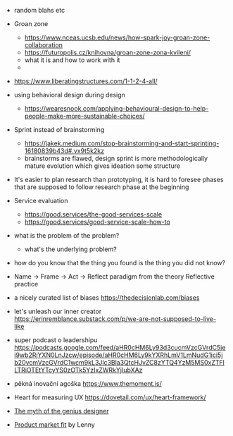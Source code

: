 - random blahs etc
- Groan zone
	- https://www.nceas.ucsb.edu/news/how-spark-joy-groan-zone-collaboration
	- https://futuropolis.cz/knihovna/groan-zone-zona-kvileni/
	- what it is and how to work with it
	- 
- https://www.liberatingstructures.com/1-1-2-4-all/
- using behavioral design during design
	- https://wearesnook.com/applying-behavioural-design-to-help-people-make-more-sustainable-choices/
- Sprint instead of brainstorming
	- https://jakek.medium.com/stop-brainstorming-and-start-sprinting-16180839b43d#.vx9t5k2kz
	- brainstorms are flawed, design sprint is more methodologically mature evolution which gives ideation some structure
- It's easier to plan research than prototyping, it is hard to foresee phases that are supposed to follow research phase at the beginning
- Service evaluation
	- https://good.services/the-good-services-scale
	- https://good.services/good-service-scale-how-to
- what is the problem of the problem?
	- what's the underlying problem?
- how do you know that the thing you found is the thing you did not know?
- Name -> Frame -> Act -> Reflect paradigm from the theory Reflective practice
- a nicely curated list of biases https://thedecisionlab.com/biases
- let's unleash our inner creator https://erinremblance.substack.com/p/we-are-not-supposed-to-live-like

- super podcast o leadershipu https://podcasts.google.com/feed/aHR0cHM6Ly93d3cucmVzcGVrdC5jei9wb2RjYXN0LnJzcw/episode/aHR0cHM6Ly9kYXRhLmV1LmNudG1ici5jb20vcmVzcGVrdC1wcm9kL3Jlc3Bla3QtcHJvZC8zYTQ4YzM5MS0xZTFlLTRiOTEtYTcyYS0zOTk5YzIxZWRkYjIubXAz
- pěkná inovační agoška https://www.themoment.is/
- Heart for measuring UX https://dovetail.com/ux/heart-framework/
- [The myth of the genius designer](https://www.nngroup.com/articles/the-myth-of-the-genius-designer/)
- [Product market fit](https://www.lennysnewsletter.com/p/finding-product-market-fit) by Lenny